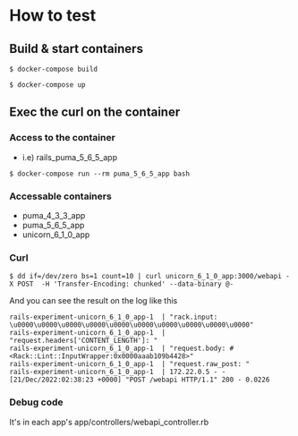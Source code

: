 # How to test


## Build & start containers

```
$ docker-compose build
```

```
$ docker-compose up
```

## Exec the curl on the container


### Access to the container

* i.e) rails_puma_5_6_5_app

```
$ docker-compose run --rm puma_5_6_5_app bash
```

### Accessable containers

* puma_4_3_3_app
* puma_5_6_5_app
* unicorn_6_1_0_app

### Curl

```
$ dd if=/dev/zero bs=1 count=10 | curl unicorn_6_1_0_app:3000/webapi -X POST  -H 'Transfer-Encoding: chunked' --data-binary @-
```

And you can see the result on the log like this

```
rails-experiment-unicorn_6_1_0_app-1  | "rack.input: \u0000\u0000\u0000\u0000\u0000\u0000\u0000\u0000\u0000\u0000"
rails-experiment-unicorn_6_1_0_app-1  | "request.headers['CONTENT_LENGTH']: "
rails-experiment-unicorn_6_1_0_app-1  | "request.body: #<Rack::Lint::InputWrapper:0x0000aaab109b4428>"
rails-experiment-unicorn_6_1_0_app-1  | "request.raw_post: "
rails-experiment-unicorn_6_1_0_app-1  | 172.22.0.5 - - [21/Dec/2022:02:38:23 +0000] "POST /webapi HTTP/1.1" 200 - 0.0226
```


### Debug code
It's in each app's app/controllers/webapi_controller.rb
